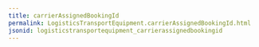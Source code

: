 ```yaml
---
title: carrierAssignedBookingId
permalink: LogisticsTransportEquipment.carrierAssignedBookingId.html
jsonid: logisticstransportequipment_carrierassignedbookingid
---
```

